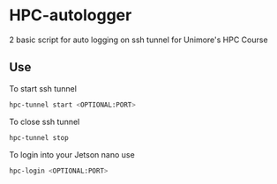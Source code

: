 # HPC-autologger
2 basic script for auto logging on ssh tunnel for Unimore's HPC Course

## Use

To start ssh tunnel 

```bash
hpc-tunnel start <OPTIONAL:PORT>
```

To close ssh tunnel

```bash
hpc-tunnel stop
```
To login into your Jetson nano use

```bash
hpc-login <OPTIONAL:PORT>
```
